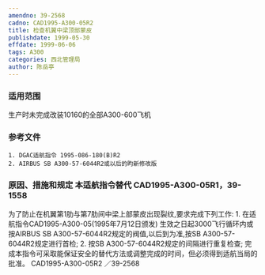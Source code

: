 ```yaml
---
amendno: 39-2568
cadno: CAD1995-A300-05R2
title: 检查机翼中梁顶部蒙皮
publishdate: 1999-05-30
effdate: 1999-06-06
tags: A300
categories: 西北管理局
author: 陈岳亭
---
```


### 适用范围 
生产时未完成改装10160的全部A300-600飞机

### 参考文件
    1. DGAC适航指令 1995-086-180(B)R2 
    2. AIRBUS SB A300-57-6044R2或以后的昀新修改版


### 原因、措施和规定 本适航指令替代 CAD1995-A300-05R1，39-1558 
为了防止在机翼第1肋与第7肋间中梁上部蒙皮出现裂纹,要求完成下列工作: 
    1. 在适航指令CAD1995-A300-05(1995年7月12日颁发) 生效之日起3000飞行循环内或按AIRBUS SB A300-57-6044R2规定的阀值,以后到为准,按SB A300-57-6044R2规定进行首检; 
2. 按SB A300-57-6044R2规定的间隔进行重复检查; 
   完成本指令可采取能保证安全的替代方法或调整完成的时间，但必须得到适航当局的批准。
       CAD1995-A300-05R2   ／39-2568 
